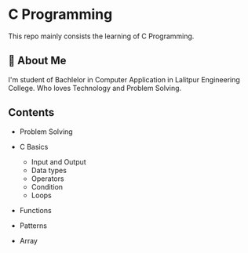 
# C Programming

This repo mainly consists the learning of C Programming.

## 🚀 About Me
I'm student of Bachlelor in Computer Application in Lalitpur Engineering College.
Who loves Technology and Problem Solving.

## Contents

- Problem Solving

- C Basics
    - Input and Output
    - Data types
    - Operators
    - Condition
    - Loops
- Functions
- Patterns
- Array


